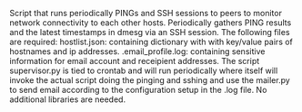 Script that runs periodically PINGs and SSH sessions to peers to monitor network connectivity to each other hosts.
Periodically gathers PING results and the latest timestamps in dmesg via an SSH session. The following files are required:
    hostlist.json: containing dictionary with with key/value pairs of hostnames and ip addresses.
    .email_profile.log: containing sensitive information for email account and receipient addresses.
The script supervisor.py is tied to crontab and will run periodically where itself will invoke the actual script doing the pinging and sshing and use the mailer.py to send email according to the configuration setup in the .log file.
No additional libraries are needed.

